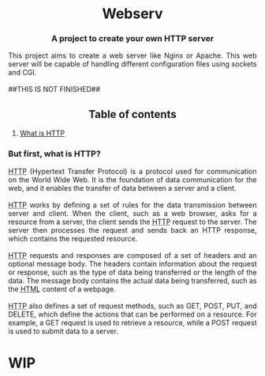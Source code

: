 <html lang="en">
    <body>
        <h1 align="center">Webserv</h1>
        <h3 align="center">A project to create your own HTTP server</h3>
        <div id="description">
            <p align="justify">
                This project aims to create a web server like Nginx or Apache. This web server will be capable
                of handling different configuration files using sockets and CGI.
                <br><br>##THIS IS NOT FINISHED##
            </p>
        </div>
        <div id="table_of_contents">
            <nav>
                <h2 align="center">Table of contents</h2>
                <ol>
                    <li><a href="#what_is_http">What is HTTP</a></li>
                </ol>
            </nav>
        </div>
        <div id="what_is_http">
            <h3>But first, what is HTTP?</h3>
            <p align="justify">
                <abbr title="Hypertext Transfer Protocol">HTTP</abbr> (Hypertext Transfer Protocol) is a protocol used for
                communication on the World Wide Web. It is the foundation of data communication for the web, and it enables
                the transfer of data between a server and a client.<br><br>
                <abbr title="Hypertext Transfer Protocol">HTTP</abbr> works by defining a set of rules for the data
                transmission between server and client. When the client, such as a web browser, asks for a resource from a
                server, the client sends the <abbr title="Hypertext Transfer Protocol">HTTP</abbr> request to the server.
                The server then processes the request and sends back an HTTP response, which contains the requested resource.<br><br>
                <abbr title="Hypertext Transfer Protocol">HTTP</abbr> requests and responses are composed of a set of headers
                and an optional message body. The headers contain information about the request or response, such as the type
                of data being transferred or the length of the data. The message body contains the actual data being transferred,
                such as the <abbr title="Hypertext Transfer Protocol">HTML</abbr> content of a webpage.<br><br>
                <abbr title="Hypertext Transfer Protocol">HTTP</abbr> also defines a set of request methods, such as GET,
                POST, PUT, and DELETE, which define the actions that can be performed on a resource. For example, a GET
                request is used to retrieve a resource, while a POST request is used to submit data to a server.
            </p>
        </div>
        <h1>WIP</h1>
    </body>
</html>
